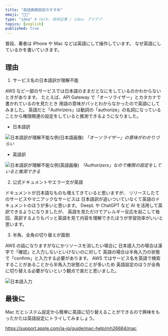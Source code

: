 ```yaml
---
title: "英語画面設定のすすめ"
emoji: "👩‍🏫"
type: "idea" # tech: 技術記事 / idea: アイデア
topics: [english]
published: true
---
```


普段、著者は iPhone や Mac などは英語にして操作しています。
なぜ英語にしているかを書いていきます。

## 理由

1. サービス名の日本語訳が理解不能

AWS など一部のサービスでは日本語のままだとなにをしているのかわからないときがあります。
たとえば、API Gateway で「オーソライザー」とカタカナで書かれているのを見たとき
用語の意味がパッとわからなかったので英語にしてみました。
英語だと「Authrizers」は動詞の「authorize」の名詞になっていることから権限関連の設定をしていると推測できるようになりました。

- 日本語訳

<!-- ![日本語訳が理解不能な例(日本語画像)](/images/aws-english-recommend/authorizers_japanese.png) -->

![日本語訳が理解不能な例(日本語画像)](https://storage.googleapis.com/zenn-user-upload/f0d5dac37f72-20250116.png)
_「オーソライザー」の意味がわかりづらい_

- 英語訳

<!-- ![日本語訳が理解不能な例(英語画像)](/images/aws-english-recommend/authorizers_english.png) -->

![日本語訳が理解不能な例(英語画像)](https://storage.googleapis.com/zenn-user-upload/0c30e4073402-20250116.png)
_「Authorizers」なので権限の設定をしていると推測できる_

2. 公式ドキュメントやエラー文が英語

ドキュメントが日本語なものも増えてきていると思いますが、
リリースしたてのサービスやマニアックなサービスは
日本語訳が追いついていなくて英語のドキュメントのほうが多いと思います。
DeepL や ChatGPT など AI を活用して英訳できるようになりましたが、
英語を見ただけでアレルギー反応を起こして毎回、英訳するよりもパッと英語を見て内容を理解できたほうが学習効率がいいと思います。

3. 半角、全角の切り替えが面倒

AWS の話になりますがなにかリソースを消したい場合に
日本語入力の場合は漢字で「確認」と入力しないといけないのに対して
英語の場合は半角入力の状態で「confirm」と入力する必要があります。
AWS ではサービス名を英語で検索することがあることから半角入力状態のことが多いため
英語設定のほうが全角に切り替える必要がないという観点で楽だと思いました。

<!-- ![日本語入力](/images/aws-english-recommend/confirm_japanese.png) -->

![日本語入力](https://storage.googleapis.com/zenn-user-upload/efb975eddaa9-20250116.png)

## 最後に

Mac だとシステム設定から簡単に英語に切り替えることができるので興味をもったかたは英語設定にトライしてみましょう。

https://support.apple.com/ja-jp/guide/mac-help/mh26684/mac
